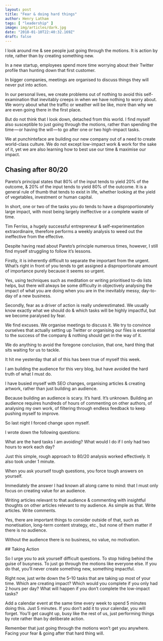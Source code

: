 ```yaml
---
layout: post
title: "Fear & doing hard things"
author: Henry Latham
tags: [ "leadership" ]
image: img/articles/dark.jpg
date: "2018-01-10T22:40:32.169Z"
draft: false
---
```



I look around me & see people just going through the motions. It is action by rote, rather than by creating something new.

In a new startup, employees spend more time worrying about their Twitter profile than hunting down that first customer.

In bigger companies, meetings are organised to discuss things they will never put into action.

In our personal lives, we create problems out of nothing to avoid this self-examination that inevitably creeps in when we have nothing to worry about. We worry about what the traffic or weather will be like, more than why we are even going there in the first place.

But do not think that I look down, detached from this world. I find myself also susceptible to just going through the motions, rather than spending the time — or having the will — to go after one or two high-impact tasks.

We at punchinteface are building our new company out of a need to create world-class culture. We do not except low-impact work & work for the sake of it, yet we are also learning how to best use our time & maximise our impact.


## Chasing after 80/20

Pareto’s principal states that 80% of the input tends to yield 20% of the outcome, & 20% of the input tends to yield 80% of the outcome. It is a general rule of thumb that tends to exist in life, whether looking at the yield of vegetables, investment or human capital.

In short, one or two of the tasks you do tends to have a disproportionately large impact, with most being largely ineffective or a complete waste of time.

Tim Ferriss, a hugely successful entrepreneur & self-experimentation extraordinaire, therefore performs a weekly analysis to weed out the ineffective from the effective.

Despite having read about Pareto’s principle numerous times, however, I still find myself struggling to follow it’s lessons.

Firstly, it is inherently difficult to separate the important from the urgent. What’s right in front of you tends to get assigned a disproportionate amount of importance purely because it seems so urgent.

Yes, using techniques such as meditation or writing prioritised to-do lists helps, but there will always be some difficulty in objectively analysing the impact of what you are doing when you are in the inevitably messy, day-to-day of a new business.

Secondly, fear as a driver of action is really underestimated. We usually know exactly what we should do & which tasks will be highly impactful, but we become paralysed by fear.

We find excuses. We organise meetings to discuss it. We try to convince ourselves that actually setting up Twitter or organising our files is essential to the success of the company & nothing should get in the way of it.

We do anything to avoid the foregone conclusion, that one, hard thing that sits waiting for us to tackle.

It hit me yesterday that all of this has been true of myself this week.

I am building the audience for this very blog, but have avoided the hard truth of what I must do.

I have busied myself with SEO changes, organising articles & creating artwork, rather than just building an audience.

Because building an audience is scary. It’s hard. It’s unknown. Building an audience requires hundreds of hours of commenting on other authors, of analysing my own work, of filtering through endless feedback to keep pushing myself to improve.

So last night I forced change upon myself.

I wrote down the following questions:

What are the hard tasks I am avoiding? What would I do if I only had two hours to work each day?

Just this simple, rough approach to 80/20 analysis worked effectively. It also took under 1 minute.

When you ask yourself tough questions, you force tough answers on yourself.

Immediately the answer I had known all along came to mind: that I must only focus on creating value for an audience.

Writing articles relevant to that audience & commenting with insightful thoughts on other articles relevant to my audience. As simple as that. Write articles. Write comments.

Yes, there are important things to consider outside of that, such as monetisation, long-term content strategy, etc., but none of them matter if there is no audience.

Without the audience there is no business, no value, no motivation.


## Taking Action

So I urge you to ask yourself difficult questions. To stop hiding behind the guise of busyness. To just go through the motions like everyone else. If you do that, you’ll never create something new, something impactful.

Right now, just write down the 5–10 tasks that are taking up most of your time. Which are creating impact? Which would you complete if you only had 2 hours per day? What will happen if you don’t complete the low-impact tasks?

Add a calendar event at the same time every week to spend 5 minutes doing this. Just 5 minutes. If you don’t add it to your calendar, you will forget. You’ll get caught up, busy like the rest of us, just performing things by rote rather than by deliberate action.

Remember that just going through the motions won’t get you anywhere. Facing your fear & going after that hard thing will.
